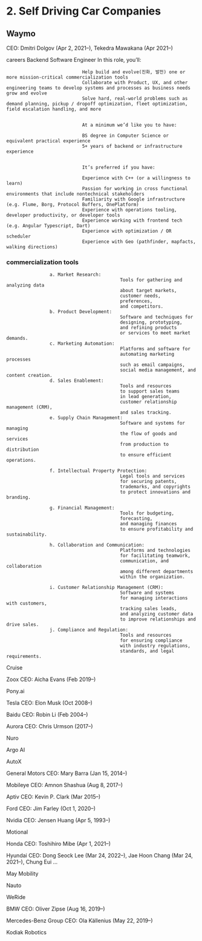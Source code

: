 
# 2. Self Driving Car Companies

## Waymo
CEO: Dmitri Dolgov (Apr 2, 2021–), Tekedra Mawakana (Apr 2021–)

  careers
        Backend Software Engineer
                                In this role, you’ll: 
                                
                                Help build and evolve(진화, 발전) one or more mission-critical commercialization tools 
                                Collaborate with Product, UX, and other engineering teams to develop systems and processes as business needs grow and evolve
                                Solve hard, real-world problems such as demand planning, pickup / dropoff optimization, fleet optimization, field escalation handling, and more
                                 
                                
                                At a minimum we’d like you to have: 
                                
                                BS degree in Computer Science or equivalent practical experience
                                5+ years of backend or infrastructure experience
                                 
                                
                                It’s preferred if you have: 
                                
                                Experience with C++ (or a willingness to learn)
                                Passion for working in cross functional environments that include nontechnical stakeholders
                                Familiarity with Google infrastructure (e.g. Flume, Borg, Protocol Buffers, OnePlatform)
                                Experience with operations tooling, developer productivity, or developer tools
                                Experience working with frontend tech (e.g. Angular Typescript, Dart)
                                Experience with optimization / OR scheduler
                                Experience with Geo (pathfinder, mapfacts, walking directions)
                        
  ### commercialization tools
                    a. Market Research: 
                                              Tools for gathering and analyzing data 
                                              about target markets, 
                                              customer needs, 
                                              preferences, 
                                              and competitors.
                    b. Product Development: 
                                              Software and techniques for 
                                              designing, prototyping, 
                                              and refining products 
                                              or services to meet market demands.
                    c. Marketing Automation: 
                                              Platforms and software for 
                                              automating marketing processes 
                                              such as email campaigns, 
                                              social media management, and content creation.
                    d. Sales Enablement: 
                                              Tools and resources 
                                              to support sales teams 
                                              in lead generation, 
                                              customer relationship management (CRM), 
                                              and sales tracking.
                    e. Supply Chain Management: 
                                              Software and systems for managing 
                                              the flow of goods and services 
                                              from production to distribution
                                              to ensure efficient operations.
                                              
                    f. Intellectual Property Protection: 
                                              Legal tools and services 
                                              for securing patents, 
                                              trademarks, and copyrights 
                                              to protect innovations and branding.
                                              
                    g. Financial Management: 
                                              Tools for budgeting, 
                                              forecasting, 
                                              and managing finances 
                                              to ensure profitability and sustainability.
                                              
                    h. Collaboration and Communication: 
                                              Platforms and technologies 
                                              for facilitating teamwork, 
                                              communication, and collaboration 
                                              among different departments 
                                              within the organization.
                                              
                    i. Customer Relationship Management (CRM): 
                                              Software and systems
                                              for managing interactions with customers, 
                                              tracking sales leads, 
                                              and analyzing customer data 
                                              to improve relationships and drive sales.
                    j. Compliance and Regulation: 
                                              Tools and resources 
                                              for ensuring compliance
                                              with industry regulations, 
                                              standards, and legal requirements.














Cruise

Zoox
CEO: Aicha Evans (Feb 2019–)

Pony.ai

Tesla
CEO: Elon Musk (Oct 2008–)

Baidu
CEO: Robin Li (Feb 2004–)

Aurora
CEO: Chris Urmson (2017–)

Nuro

Argo AI

AutoX

General Motors
CEO: Mary Barra (Jan 15, 2014–)

Mobileye
CEO: Amnon Shashua (Aug 8, 2017–)

Aptiv
CEO: Kevin P. Clark (Mar 2015–)

Ford
CEO: Jim Farley (Oct 1, 2020–)

Nvidia
CEO: Jensen Huang (Apr 5, 1993–)

Motional

Honda
CEO: Toshihiro Mibe (Apr 1, 2021–)

Hyundai
CEO: Dong Seock Lee (Mar 24, 2022–), Jae Hoon Chang (Mar 24, 2021–), Chung Eui ...

May Mobility

Nauto

WeRide

BMW
CEO: Oliver Zipse (Aug 16, 2019–)

Mercedes-Benz Group
CEO: Ola Källenius (May 22, 2019–)

Kodiak Robotics
